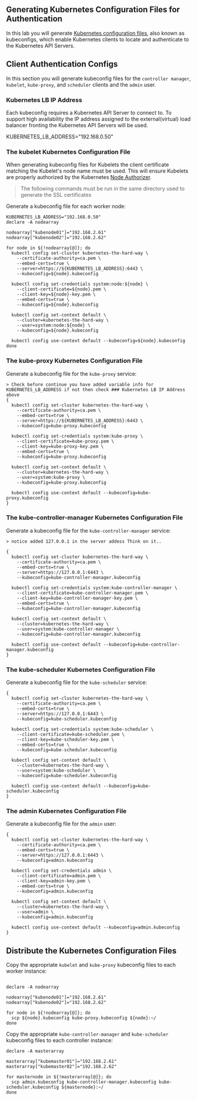 ## Generating Kubernetes Configuration Files for Authentication

In this lab you will generate [Kubernetes configuration files](https://kubernetes.io/docs/concepts/configuration/organize-cluster-access-kubeconfig/), also known as kubeconfigs, which enable Kubernetes clients to locate and authenticate to the Kubernetes API Servers.

###

## Client Authentication Configs

In this section you will generate kubeconfig files for the `controller manager`, `kubelet`, `kube-proxy`, and `scheduler` clients and the `admin` user.

### Kubernetes LB IP Address

Each kubeconfig requires a Kubernetes API Server to connect to. To support high availability the IP address assigned to the external(virtual) load balancer fronting the Kubernetes API Servers will be used.

KUBERNETES_LB_ADDRESS="192.168.0.50"

### The kubelet Kubernetes Configuration File

When generating kubeconfig files for Kubelets the client certificate matching the Kubelet's node name must be used. This will ensure Kubelets are properly authorized by the Kubernetes [Node Authorizer](https://kubernetes.io/docs/admin/authorization/node/).

> The following commands must be run in the same directory used to generate the SSL certificates

Generate a kubeconfig file for each worker node:

```
KUBERNETES_LB_ADDRESS="192.168.0.50"
declare -A nodearray

nodearray["kubenode01"]="192.168.2.61"
nodearray["kubenode02"]="192.168.2.62"

for node in ${!nodearray[@]}; do
  kubectl config set-cluster kubernetes-the-hard-way \
    --certificate-authority=ca.pem \
    --embed-certs=true \
    --server=https://${KUBERNETES_LB_ADDRESS}:6443 \
    --kubeconfig=${node}.kubeconfig

  kubectl config set-credentials system:node:${node} \
    --client-certificate=${node}.pem \
    --client-key=${node}-key.pem \
    --embed-certs=true \
    --kubeconfig=${node}.kubeconfig

  kubectl config set-context default \
    --cluster=kubernetes-the-hard-way \
    --user=system:node:${node} \
    --kubeconfig=${node}.kubeconfig

  kubectl config use-context default --kubeconfig=${node}.kubeconfig
done
```

### The kube-proxy Kubernetes Configuration File

Generate a kubeconfig file for the `kube-proxy` service:

```
> Check before continue you have added variable info for KUBERNETES_LB_ADDRESS if not then check ### Kubernetes LB IP Address above
{
  kubectl config set-cluster kubernetes-the-hard-way \
    --certificate-authority=ca.pem \
    --embed-certs=true \
    --server=https://${KUBERNETES_LB_ADDRESS}:6443 \
    --kubeconfig=kube-proxy.kubeconfig

  kubectl config set-credentials system:kube-proxy \
    --client-certificate=kube-proxy.pem \
    --client-key=kube-proxy-key.pem \
    --embed-certs=true \
    --kubeconfig=kube-proxy.kubeconfig

  kubectl config set-context default \
    --cluster=kubernetes-the-hard-way \
    --user=system:kube-proxy \
    --kubeconfig=kube-proxy.kubeconfig

  kubectl config use-context default --kubeconfig=kube-proxy.kubeconfig
}
```

### The kube-controller-manager Kubernetes Configuration File

Generate a kubeconfig file for the `kube-controller-manager` service:

```
> notice added 127.0.0.1 in the server addess Think on it..

{
  kubectl config set-cluster kubernetes-the-hard-way \
    --certificate-authority=ca.pem \
    --embed-certs=true \
    --server=https://127.0.0.1:6443 \
    --kubeconfig=kube-controller-manager.kubeconfig

  kubectl config set-credentials system:kube-controller-manager \
    --client-certificate=kube-controller-manager.pem \
    --client-key=kube-controller-manager-key.pem \
    --embed-certs=true \
    --kubeconfig=kube-controller-manager.kubeconfig

  kubectl config set-context default \
    --cluster=kubernetes-the-hard-way \
    --user=system:kube-controller-manager \
    --kubeconfig=kube-controller-manager.kubeconfig

  kubectl config use-context default --kubeconfig=kube-controller-manager.kubeconfig
}
```

### The kube-scheduler Kubernetes Configuration File

Generate a kubeconfig file for the `kube-scheduler` service:

```
{
  kubectl config set-cluster kubernetes-the-hard-way \
    --certificate-authority=ca.pem \
    --embed-certs=true \
    --server=https://127.0.0.1:6443 \
    --kubeconfig=kube-scheduler.kubeconfig

  kubectl config set-credentials system:kube-scheduler \
    --client-certificate=kube-scheduler.pem \
    --client-key=kube-scheduler-key.pem \
    --embed-certs=true \
    --kubeconfig=kube-scheduler.kubeconfig

  kubectl config set-context default \
    --cluster=kubernetes-the-hard-way \
    --user=system:kube-scheduler \
    --kubeconfig=kube-scheduler.kubeconfig

  kubectl config use-context default --kubeconfig=kube-scheduler.kubeconfig
}
```

### The admin Kubernetes Configuration File

Generate a kubeconfig file for the `admin` user:

```
{
  kubectl config set-cluster kubernetes-the-hard-way \
    --certificate-authority=ca.pem \
    --embed-certs=true \
    --server=https://127.0.0.1:6443 \
    --kubeconfig=admin.kubeconfig

  kubectl config set-credentials admin \
    --client-certificate=admin.pem \
    --client-key=admin-key.pem \
    --embed-certs=true \
    --kubeconfig=admin.kubeconfig

  kubectl config set-context default \
    --cluster=kubernetes-the-hard-way \
    --user=admin \
    --kubeconfig=admin.kubeconfig

  kubectl config use-context default --kubeconfig=admin.kubeconfig
}
```


## Distribute the Kubernetes Configuration Files

Copy the appropriate `kubelet` and `kube-proxy` kubeconfig files to each worker instance:

```

declare -A nodearray

nodearray["kubenode01"]="192.168.2.61"
nodearray["kubenode02"]="192.168.2.62"

for node in ${!nodearray[@]}; do
  scp ${node}.kubeconfig kube-proxy.kubeconfig ${node}:~/
done
```

Copy the appropriate `kube-controller-manager` and `kube-scheduler` kubeconfig files to each controller instance:

```
declare -A masterarray

masterarray["kubemaster01"]="192.168.2.61"
masterarray["kubemaster02"]="192.168.2.62"

for masternode in ${!masterarray[@]}; do
  scp admin.kubeconfig kube-controller-manager.kubeconfig kube-scheduler.kubeconfig ${masternode}:~/
done
```


